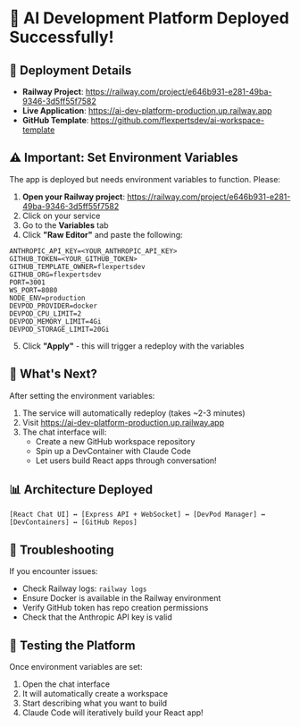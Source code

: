 # 🎉 AI Development Platform Deployed Successfully!

## 🚀 Deployment Details

- **Railway Project**: https://railway.com/project/e646b931-e281-49ba-9346-3d5ff55f7582
- **Live Application**: https://ai-dev-platform-production.up.railway.app
- **GitHub Template**: https://github.com/flexpertsdev/ai-workspace-template

## ⚠️ Important: Set Environment Variables

The app is deployed but needs environment variables to function. Please:

1. **Open your Railway project**: https://railway.com/project/e646b931-e281-49ba-9346-3d5ff55f7582
2. Click on your service
3. Go to the **Variables** tab
4. Click **"Raw Editor"** and paste the following:

```
ANTHROPIC_API_KEY=<YOUR_ANTHROPIC_API_KEY>
GITHUB_TOKEN=<YOUR_GITHUB_TOKEN>
GITHUB_TEMPLATE_OWNER=flexpertsdev
GITHUB_ORG=flexpertsdev
PORT=3001
WS_PORT=8080
NODE_ENV=production
DEVPOD_PROVIDER=docker
DEVPOD_CPU_LIMIT=2
DEVPOD_MEMORY_LIMIT=4Gi
DEVPOD_STORAGE_LIMIT=20Gi
```

5. Click **"Apply"** - this will trigger a redeploy with the variables

## 🔧 What's Next?

After setting the environment variables:

1. The service will automatically redeploy (takes ~2-3 minutes)
2. Visit https://ai-dev-platform-production.up.railway.app
3. The chat interface will:
   - Create a new GitHub workspace repository
   - Spin up a DevContainer with Claude Code
   - Let users build React apps through conversation!

## 📊 Architecture Deployed

```
[React Chat UI] ↔ [Express API + WebSocket] ↔ [DevPod Manager] ↔ [DevContainers] ↔ [GitHub Repos]
```

## 🐛 Troubleshooting

If you encounter issues:
- Check Railway logs: `railway logs`
- Ensure Docker is available in the Railway environment
- Verify GitHub token has repo creation permissions
- Check that the Anthropic API key is valid

## 🎯 Testing the Platform

Once environment variables are set:
1. Open the chat interface
2. It will automatically create a workspace
3. Start describing what you want to build
4. Claude Code will iteratively build your React app!